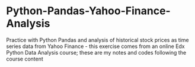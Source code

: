 # Python-Pandas-Yahoo-Finance-Analysis
Practice with Python Pandas and analysis of historical stock prices as time series data from Yahoo Finance - this exercise comes from an online Edx Python Data Analysis course; these are my notes and codes following the course content 
